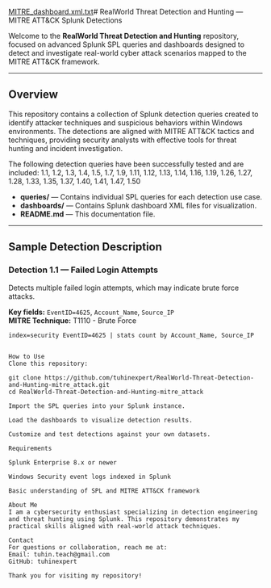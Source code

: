 [MITRE_dashboard.xml.txt](https://github.com/user-attachments/files/21716229/MITRE_dashboard.xml.txt)# RealWorld Threat Detection and Hunting — MITRE ATT&CK Splunk Detections

Welcome to the **RealWorld Threat Detection and Hunting** repository, focused on advanced Splunk SPL queries and dashboards designed to detect and investigate real-world cyber attack scenarios mapped to the MITRE ATT&CK framework.

---

## Overview

This repository contains a collection of Splunk detection queries created to identify attacker techniques and suspicious behaviors within Windows environments. The detections are aligned with MITRE ATT&CK tactics and techniques, providing security analysts with effective tools for threat hunting and incident investigation.

The following detection queries have been successfully tested and are included:
1.1, 1.2, 1.3, 1.4, 1.5, 1.7, 1.9, 1.11, 1.12, 1.13, 1.14, 1.16, 1.19, 1.26, 1.27, 1.28, 1.33, 1.35, 1.37, 1.40, 1.41, 1.47, 1.50


- **queries/** — Contains individual SPL queries for each detection use case.
- **dashboards/** — Contains Splunk dashboard XML files for visualization.
- **README.md** — This documentation file.

---

## Sample Detection Description

### Detection 1.1 — Failed Login Attempts

Detects multiple failed login attempts, which may indicate brute force attacks.

**Key fields:** `EventID=4625`, `Account_Name`, `Source_IP`  
**MITRE Technique:** T1110 - Brute Force

```spl
index=security EventID=4625 | stats count by Account_Name, Source_IP

 
How to Use
Clone this repository:

git clone https://github.com/tuhinexpert/RealWorld-Threat-Detection-and-Hunting-mitre_attack.git
cd RealWorld-Threat-Detection-and-Hunting-mitre_attack

Import the SPL queries into your Splunk instance.

Load the dashboards to visualize detection results.

Customize and test detections against your own datasets.

Requirements

Splunk Enterprise 8.x or newer

Windows Security event logs indexed in Splunk

Basic understanding of SPL and MITRE ATT&CK framework

About Me
I am a cybersecurity enthusiast specializing in detection engineering and threat hunting using Splunk. This repository demonstrates my practical skills aligned with real-world attack techniques.

Contact
For questions or collaboration, reach me at:
Email: tuhin.teach@gmail.com
GitHub: tuhinexpert

Thank you for visiting my repository!
